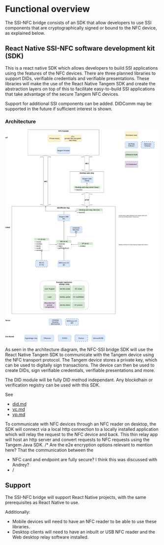 # Functional overview
The SSI-NFC bridge consists of an SDK that allow developers to use SSI components that are cryptographically signed or bound to the NFC device, as explained below.

## React Native SSI-NFC software development kit (SDK)
This is a react native SDK which allows developers to build SSI  applications using the features of the NFC devices. There are three planned libraries to support DIDs, verifiable credentials and verifiable presentations.  These libraries will make  the use of the React Native Tangem SDK and create the abstraction layers on top of this to facilitate easy-to-build SSI applications that take advantage of the secure Tangem NFC devices.

Support for additional SSI components can be added. DIDComm may be supported in the future if sufficient interest is shown.

### Architecture
![Architecture](./architecture.png)

As seen in the architecture diagram, the NFC-SSI bridge SDK will use the React Native Tangem SDK to communicate with the Tangem device using the NFC transport protocol. The Tangem device stores a private key, which can be used to digitally sign transactions. The device can then be used to create DIDs, sign verifiable credentials, verifiable presentations and more.

The DID module will be fully DID method independant. Any blockdhain or verification registry can be used with this SDK.

See
- [did.md](./did.md)
- [vc.md](./vc.md)
- [vp.md](./vp.md)

To communicate with NFC devices through an NFC reader on desktop, the SDK will connect via a local http connection to a locally installed application which will relay the request to the NFC device and back. This thin relay app will host an http server and convert requests to NFC requests using the Tangem Java SDK.
/* Are the e2e encryption options relevant to mention here? That the communication between the
* NFC card and endpoint are fully secure? I think this was discussed with Andrey?
* /


## Support
The SSI-NFC bridge will support React Native projects, with the same prerequisites as React Native to use.

Additionally:
- Mobile devices will need to have an NFC reader to be able to use these libraries.
- Desktop clients will need to have an inbuilt or USB NFC reader and the Web desktop relay software installed.
